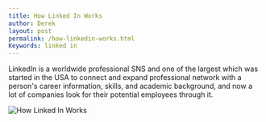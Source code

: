 ```yaml
---
title: How Linked In Works
author: Derek
layout: post
permalink: /how-linkedin-works.html
Keywords: linked in
---
```


LinkedIn is a worldwide professional SNS and one of the largest which was started in the USA to connect and expand professional network with a person's career information, skills, and academic background, and now a lot of companies look for their potential employees through it.

<img src="http://cdn.monasheemountainmultimedia.com/images/Linkedin.jpg" alt="How Linked In Works" title="How Linked In Works" />
